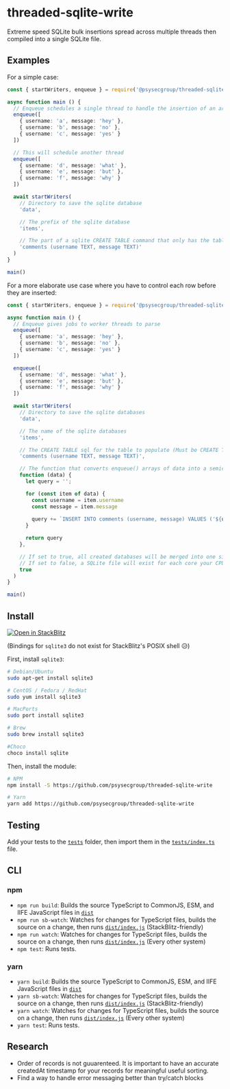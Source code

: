 # threaded-sqlite-write

Extreme speed SQLite bulk insertions spread across multiple threads then compiled into a single SQLite file.

## Examples

For a simple case:

```ts
const { startWriters, enqueue } = require('@psysecgroup/threaded-sqlite-write')

async function main () {
  // Enqueue schedules a single thread to handle the insertion of an array
  enqueue([
    { username: 'a', message: 'hey' },
    { username: 'b', message: 'no' },
    { username: 'c', message: 'yes' }
  ])

  // This will schedule another thread
  enqueue([
    { username: 'd', message: 'what' },
    { username: 'e', message: 'but' },
    { username: 'f', message: 'why' }
  ])

  await startWriters(
    // Directory to save the sqlite database
    'data',

    // The prefix of the sqlite database
    'items',

    // The part of a sqlite CREATE TABLE command that only has the table and the fields
    'comments (username TEXT, message TEXT)'
  )
}

main()
```

For a more elaborate use case where you have to control each row before they are inserted:

```ts
const { startWriters, enqueue } = require('@psysecgroup/threaded-sqlite-write');

async function main () {
  // Enqueue gives jobs to worker threads to parse
  enqueue([
    { username: 'a', message: 'hey' },
    { username: 'b', message: 'no' },
    { username: 'c', message: 'yes' }
  ])

  enqueue([
    { username: 'd', message: 'what' },
    { username: 'e', message: 'but' },
    { username: 'f', message: 'why' }
  ])

  await startWriters(
    // Directory to save the sqlite databases
    'data',

    // The name of the sqlite databases
    'items',

    // The CREATE TABLE sql for the table to populate (Must be CREATE TABLE IF NOT EXISTS)
    'comments (username TEXT, message TEXT)',

    // The function that converts enqueue() arrays of data into a semicolon-separated string of SQL INSERTs.
    function (data) {
      let query = '';

      for (const item of data) {
        const username = item.username
        const message = item.message
        
        query += `INSERT INTO comments (username, message) VALUES ('${username}', '${message}');`
      }

      return query
    },

    // If set to true, all created databases will be merged into one single database with every record (default)
    // If set to false, a SQLite file will exist for each core your CPU has
    true
  )
}

main()
```

## Install

[![Open in StackBlitz](https://developer.stackblitz.com/img/open_in_stackblitz.svg)](https://stackblitz.com/github/psysecgroup/threaded-sqlite-write)

(Bindings for `sqlite3` do not exist for StackBlitz's POSIX shell 😥)

First, install `sqlite3`:

```bash
# Debian/Ubuntu
sudo apt-get install sqlite3

# CentOS / Fedora / RedHat
sudo yum install sqlite3

# MacPorts
sudo port install sqlite3

# Brew
sudo brew install sqlite3

#Choco
choco install sqlite
```

Then, install the module:

```bash
# NPM
npm install -S https://github.com/psysecgroup/threaded-sqlite-write

# Yarn
yarn add https://github.com/psysecgroup/threaded-sqlite-write
```

## Testing

Add your tests to the [`tests`](tests) folder, then import them in the [`tests/index.ts`](tests/index.ts) file.

## CLI

### npm

- `npm run build`: Builds the source TypeScript to CommonJS, ESM, and IIFE JavaScript files in [`dist`](dist)
- `npm run sb-watch`: Watches for changes for TypeScript files, builds the source on a change, then runs [`dist/index.js`](dist/index.js) (StackBlitz-friendly)
- `npm run watch`: Watches for changes for TypeScript files, builds the source on a change, then runs [`dist/index.js`](dist/index.js) (Every other system)
- `npm test`: Runs tests.

### yarn

- `yarn build`: Builds the source TypeScript to CommonJS, ESM, and IIFE JavaScript files in [`dist`](dist)
- `yarn sb-watch`: Watches for changes for TypeScript files, builds the source on a change, then runs [`dist/index.js`](dist/index.js) (StackBlitz-friendly)
- `yarn watch`: Watches for changes for TypeScript files, builds the source on a change, then runs [`dist/index.js`](dist/index.js) (Every other system)
- `yarn test`: Runs tests.

## Research

* Order of records is not guuarenteed.  It is important to have an accurate createdAt timestamp for your records for meaningful useful sorting.
* Find a way to handle error messaging better than try/catch blocks
